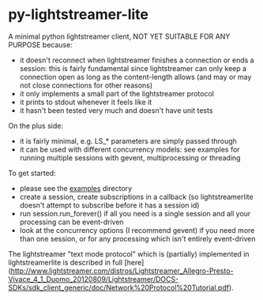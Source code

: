 py-lightstreamer-lite
=====================

A minimal python lightstreamer client, NOT YET SUITABLE FOR ANY PURPOSE because:
- it doesn't reconnect when lightstreamer finishes a connection or ends a session: this is fairly fundamental since lightstreamer can only keep a connection open as long as the content-length allows (and may or may not close connections for other reasons)
- it only implements a small part of the lightstreamer protocol
- it prints to stdout whenever it feels like it
- it hasn't been tested very much and doesn't have unit tests

On the plus side:
- it is fairly minimal, e.g. LS_* parameters are simply passed through
- it can be used with different concurrency models: see examples for running multiple sessions with gevent, multiprocessing or threading

To get started:
- please see the [examples](https://github.com/dannyclark/py-lightstreamer-lite/tree/master/examples) directory
- create a session, create subscriptions in a callback (so lightstreamerlite doesn't attempt to subscribe before it has a session id)
- run session.run_forever() if all you need is a single session and all your processing can be event-driven
- look at the concurrency options (I recommend gevent) if you need more than one session, or for any processing which isn't entirely event-driven

The lightstreamer "text mode protocol" which is (partially) implemented in lightstreamerlite is described in full [here] (http://www.lightstreamer.com/distros/Lightstreamer_Allegro-Presto-Vivace_4_1_Duomo_20120809/Lightstreamer/DOCS-SDKs/sdk_client_generic/doc/Network%20Protocol%20Tutorial.pdf).